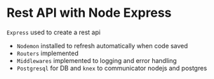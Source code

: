 # Rest API with Node Express

`Express` used to create a rest api
- `Nodemon` installed to refresh automatically when code saved
- `Routers` implemented
- `Middlewares` implemented to logging and error handling
- `Postgresql` for DB and `knex` to communicator nodejs and postgres
